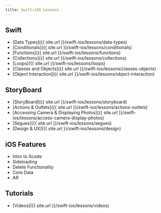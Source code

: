 ```yaml
---
title: Swift/iOS Lessons
---
```


## Swift

- [Data Types]({{ site.url }}/swift-ios/lessons/data-types)
- [Conditionals]({{ site.url }}/swift-ios/lessons/conditionals)
- [Functions]({{ site.url }}/swift-ios/lessons/functions)
- [Collections]({{ site.url }}/swift-ios/lessons/collections)
- [Loops]({{ site.url }}/swift-ios/lessons/loops)
- [Classes and Objects]({{ site.url }}/swift-ios/lessons/classes-objects)
- [Object Interaction]({{ site.url }}/swift-ios/lessons/object-interaction)

## StoryBoard

- [StoryBoard]({{ site.url }}/swift-ios/lessons/storyboard)
- [Actions & Outlets]({{ site.url }}/swift-ios/lessons/actions-outlets)
- [Accessing Camera & Displaying Photos]({{ site.url }}/swift-ios/lessons/access-camera-display-photos)
- [Segues]({{ site.url }}/swift-ios/lessons/segues)
- [Design & UX]({{ site.url }}/swift-ios/lessons/design)

## iOS Features

- Intro to Xcode
- Sideloading
- Delete Functionality
- Core Data
- AR

## Tutorials

- [Videos]({{ site.url }}/swift-ios/lessons/videos)
